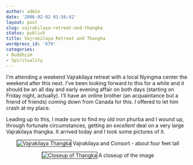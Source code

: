 ```yaml
---
author: admin
date: '2006-02-02 01:56:42'
layout: post
slug: vajrakilaya-retreat-and-thangka
status: publish
title: Vajrakilaya Retreat and Thangka
wordpress_id: '679'
categories:
- Buddhism
- Spirituality
---
```

I'm attending a weekend Vajrakilaya retreat with a local Nyingma center the weekend after this next. I've been looking forward to this for a while and it should be an all day and early evening affair on both days (starting on Friday night, actually). I'll have an online brother (an acquaintance but a friend of friends) coming down from Canada for this. I offered to let him crash at my place.

Leading up to this, I made sure to find my old iron phurba and I wound up, through fortunate circumstances, getting an <em>excellent</em> deal on a very large Vajrakilaya thangka. It arrived today and I took some pictures of it.

<p align="center"><img src="http://www.arcanology.com/images/vajrakilaya-thangka-web.jpg" title="Vajrakilaya Thangka" alt="Vajrakilaya Thangka" border="1" />
Vajrakilaya and Consort - about four feet tall

<p align="center"><img src="http://www.arcanology.com/images/closeup-web.jpg" title="Closeup of Thangka" alt="Closeup of Thangka" border="1" />
A closeup of the image
